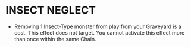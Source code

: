 
# INSECT NEGLECT

*   Removing 1 Insect-Type monster from play from your Graveyard is a cost. This effect does not target. You cannot activate this effect more than once within the same Chain.

  